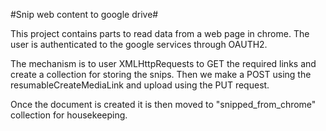 #Snip web content to google drive#

This project contains parts to read data from a web page in chrome. The user is authenticated to the google services through OAUTH2. 

The mechanism is to user XMLHttpRequests to GET the required links and create a collection for storing the snips. Then we make a POST using the resumableCreateMediaLink and upload using the PUT request.

Once the document is created it is then moved to "snipped_from_chrome" collection for housekeeping.

